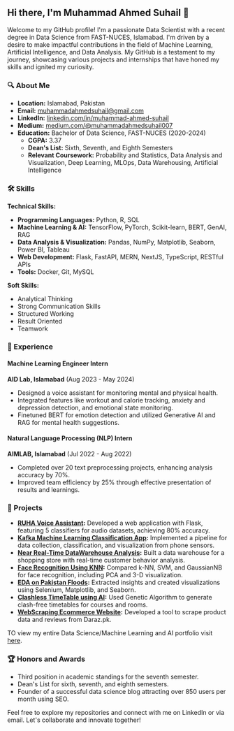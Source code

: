 ## Hi there, I'm Muhammad Ahmed Suhail 👋

Welcome to my GitHub profile! I'm a passionate Data Scientist with a recent degree in Data Science from FAST-NUCES, Islamabad. I'm driven by a desire to make impactful contributions in the field of Machine Learning, Artificial Intelligence, and Data Analysis. My GitHub is a testament to my journey, showcasing various projects and internships that have honed my skills and ignited my curiosity.

### 🔍 About Me

- **Location:** Islamabad, Pakistan
- **Email:** [muhammadahmedsuhail@gmail.com](mailto:muhammadahmedsuhail@gmail.com)
- **LinkedIn:** [linkedin.com/in/muhammad-ahmed-suhail](https://www.linkedin.com/in/muhammad-ahmed-suhail/)
- **Medium:** [medium.com/@muhammadahmedsuhail007](https://medium.com/@muhammadahmedsuhail007)
- **Education:** Bachelor of Data Science, FAST-NUCES (2020-2024) 
  - **CGPA:** 3.37
  - **Dean's List:** Sixth, Seventh, and Eighth Semesters
  - **Relevant Coursework:** Probability and Statistics, Data Analysis and Visualization, Deep Learning, MLOps, Data Warehousing, Artificial Intelligence

### 🛠️ Skills

**Technical Skills:**
- **Programming Languages:** Python, R, SQL
- **Machine Learning & AI:** TensorFlow, PyTorch, Scikit-learn, BERT, GenAI, RAG
- **Data Analysis & Visualization:** Pandas, NumPy, Matplotlib, Seaborn, Power BI, Tableau
- **Web Development:** Flask, FastAPI, MERN, NextJS, TypeScript, RESTful APIs
- **Tools:** Docker, Git, MySQL

**Soft Skills:**
- Analytical Thinking
- Strong Communication Skills
- Structured Working
- Result Oriented
- Teamwork

### 🌟 Experience

#### Machine Learning Engineer Intern
**AID Lab, Islamabad** (Aug 2023 - May 2024)
- Designed a voice assistant for monitoring mental and physical health.
- Integrated features like workout and calorie tracking, anxiety and depression detection, and emotional state monitoring.
- Finetuned BERT for emotion detection and utilized Generative AI and RAG for mental health suggestions.

#### Natural Language Processing (NLP) Intern
**AIMLAB, Islamabad** (Jul 2022 - Aug 2022)
- Completed over 20 text preprocessing projects, enhancing analysis accuracy by 70%.
- Improved team efficiency by 25% through effective presentation of results and learnings.

### 🚀 Projects

- **[RUHA Voice Assistant](https://github.com/MuhammadAhmedSuhail/RUHA-Voice-Assistant):** Developed a web application with Flask, featuring 5 classifiers for audio datasets, achieving 80% accuracy.
- **[Kafka Machine Learning Classification App](https://github.com/MuhammadAhmedSuhail/Kafka-ML_Classification-App):** Implemented a pipeline for data collection, classification, and visualization from phone sensors.
- **[Near Real-Time DataWarehouse Analysis](https://github.com/MuhammadAhmedSuhail/Near-Real-Time-DataWarehouse-Analysis):** Built a data warehouse for a shopping store with real-time customer behavior analysis.
- **[Face Recognition Using KNN](https://github.com/MuhammadAhmedSuhail/Face-Recognition-using-KNN):** Compared k-NN, SVM, and GaussianNB for face recognition, including PCA and 3-D visualization.
- **[EDA on Pakistan Floods](https://github.com/MuhammadAhmedSuhail/EDA-on-Pakistan-Floods):** Extracted insights and created visualizations using Selenium, Matplotlib, and Seaborn.
- **[Clashless TimeTable using AI](https://github.com/MuhammadAhmedSuhail/Clashless-TimeTable-using-AI):** Used Genetic Algorithm to generate clash-free timetables for courses and rooms.
- **[WebScraping Ecommerce Website](https://github.com/MuhammadAhmedSuhail/WebScraping-Ecommerce-Website):** Developed a tool to scrape product data and reviews from Daraz.pk.

TO view my entire Data Science/Machine Learning and AI portfolio visit [here](https://github.com/MuhammadAhmedSuhail/DataScience-AI-ML-Portfolio).

### 🏆 Honors and Awards

- Third position in academic standings for the seventh semester.
- Dean's List for sixth, seventh, and eighth semesters.
- Founder of a successful data science blog attracting over 850 users per month using SEO.

Feel free to explore my repositories and connect with me on LinkedIn or via email. Let's collaborate and innovate together!
